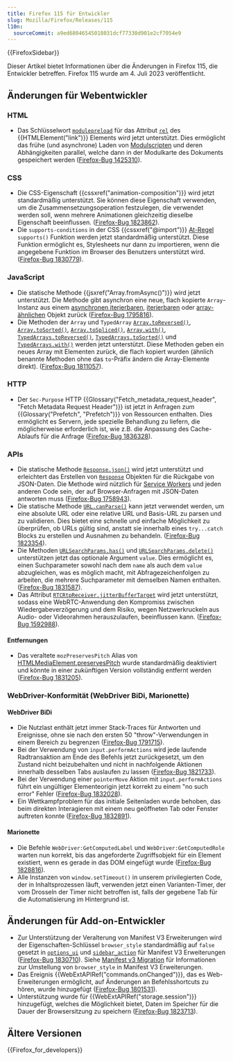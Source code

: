 ```yaml
---
title: Firefox 115 für Entwickler
slug: Mozilla/Firefox/Releases/115
l10n:
  sourceCommit: a9ed68046545018031dcf77330d901e2cf7054e9
---
```


{{FirefoxSidebar}}

Dieser Artikel bietet Informationen über die Änderungen in Firefox 115, die Entwickler betreffen. Firefox 115 wurde am 4. Juli 2023 veröffentlicht.

## Änderungen für Webentwickler

### HTML

- Das Schlüsselwort [`modulepreload`](/de/docs/Web/HTML/Attributes/rel/modulepreload) für das Attribut [`rel`](/de/docs/Web/HTML/Element/link#rel) des {{HTMLElement("link")}} Elements wird jetzt unterstützt.
  Dies ermöglicht das frühe (und asynchrone) Laden von [Modulscripten](/de/docs/Web/JavaScript/Guide/Modules) und deren Abhängigkeiten parallel, welche dann in der Modulkarte des Dokuments gespeichert werden ([Firefox-Bug 1425310](https://bugzil.la/1425310)).

### CSS

- Die CSS-Eigenschaft {{cssxref("animation-composition")}} wird jetzt standardmäßig unterstützt. Sie können diese Eigenschaft verwenden, um die Zusammensetzungsoperation festzulegen, die verwendet werden soll, wenn mehrere Animationen gleichzeitig dieselbe Eigenschaft beeinflussen. ([Firefox-Bug 1823862](https://bugzil.la/1823862)).
- Die `supports-conditions` in der CSS {{cssxref("@import")}} [At-Regel](/de/docs/Web/CSS/At-rule) `supports()` Funktion werden jetzt standardmäßig unterstützt. Diese Funktion ermöglicht es, Stylesheets nur dann zu importieren, wenn die angegebene Funktion im Browser des Benutzers unterstützt wird. ([Firefox-Bug 1830779](https://bugzil.la/1830779)).

### JavaScript

- Die statische Methode {{jsxref("Array.fromAsync()")}} wird jetzt unterstützt.
  Die Methode gibt asynchron eine neue, flach kopierte `Array`-Instanz aus einem [asynchronen iterierbaren](/de/docs/Web/JavaScript/Reference/Iteration_protocols#the_async_iterator_and_async_iterable_protocols), [iterierbaren](/de/docs/Web/JavaScript/Reference/Iteration_protocols#the_iterable_protocol) oder [array-ähnlichen](/de/docs/Web/JavaScript/Guide/Indexed_collections#working_with_array-like_objects) Objekt zurück ([Firefox-Bug 1795816](https://bugzil.la/1795816)).
- Die Methoden der `Array` und `TypedArray` [`Array.toReversed()`](/de/docs/Web/JavaScript/Reference/Global_Objects/Array/toReversed), [`Array.toSorted()`](/de/docs/Web/JavaScript/Reference/Global_Objects/Array/toSorted), [`Array.toSpliced()`](/de/docs/Web/JavaScript/Reference/Global_Objects/Array/toSpliced), [`Array.with()`](/de/docs/Web/JavaScript/Reference/Global_Objects/Array/with), [`TypedArrays.toReversed()`](/de/docs/Web/JavaScript/Reference/Global_Objects/TypedArray/toReversed), [`TypedArrays.toSorted()`](/de/docs/Web/JavaScript/Reference/Global_Objects/TypedArray/toSorted) und [`TypedArrays.with()`](/de/docs/Web/JavaScript/Reference/Global_Objects/TypedArray/with) werden jetzt unterstützt.
  Diese Methoden geben ein neues Array mit Elementen zurück, die flach kopiert wurden (ähnlich benannte Methoden ohne das `to`-Präfix ändern die Array-Elemente direkt).
  ([Firefox-Bug 1811057](https://bugzil.la/1811057)).

### HTTP

- Der `Sec-Purpose` HTTP {{Glossary("Fetch_metadata_request_header", "Fetch Metadata Request Header")}} ist jetzt in Anfragen zum {{Glossary("Prefetch", "Prefetch")}} von Ressourcen enthalten.
  Dies ermöglicht es Servern, jede spezielle Behandlung zu liefern, die möglicherweise erforderlich ist, wie z.B. die Anpassung des Cache-Ablaufs für die Anfrage ([Firefox-Bug 1836328](https://bugzil.la/1836328)).

### APIs

- Die statische Methode [`Response.json()`](/de/docs/Web/API/Response/json_static) wird jetzt unterstützt und erleichtert das Erstellen von [`Response`](/de/docs/Web/API/Response) Objekten für die Rückgabe von JSON-Daten.
  Die Methode wird nützlich für [Service Workers](/de/docs/Web/API/Service_Worker_API) und jeden anderen Code sein, der auf Browser-Anfragen mit JSON-Daten antworten muss ([Firefox-Bug 1758943](https://bugzil.la/1758943)).
- Die statische Methode [`URL.canParse()`](/de/docs/Web/API/URL/canParse_static) kann jetzt verwendet werden, um eine absolute URL oder eine relative URL und Basis-URL zu parsen und zu validieren.
  Dies bietet eine schnelle und einfache Möglichkeit zu überprüfen, ob URLs gültig sind, anstatt sie innerhalb eines `try...catch` Blocks zu erstellen und Ausnahmen zu behandeln.
  ([Firefox-Bug 1823354](https://bugzil.la/1823354)).
- Die Methoden [`URLSearchParams.has()`](/de/docs/Web/API/URLSearchParams/has) und [`URLSearchParams.delete()`](/de/docs/Web/API/URLSearchParams/delete) unterstützen jetzt das optionale Argument `value`.
  Dies ermöglicht es, einen Suchparameter sowohl nach dem `name` als auch dem `value` abzugleichen, was es möglich macht, mit Abfragezeichenfolgen zu arbeiten, die mehrere Suchparameter mit demselben Namen enthalten.
  ([Firefox-Bug 1831587](https://bugzil.la/1831587)).
- Das Attribut [`RTCRtpReceiver.jitterBufferTarget`](/de/docs/Web/API/RTCRtpReceiver/jitterBufferTarget) wird jetzt unterstützt, sodass eine WebRTC-Anwendung den Kompromiss zwischen Wiedergabeverzögerung und dem Risiko, wegen Netzwerkruckeln aus Audio- oder Videorahmen herauszulaufen, beeinflussen kann.
  ([Firefox-Bug 1592988](https://bugzil.la/1592988)).

#### Entfernungen

- Das veraltete `mozPreservesPitch` Alias von [HTMLMediaElement.preservesPitch](/de/docs/Web/API/HTMLMediaElement/preservesPitch) wurde standardmäßig deaktiviert und könnte in einer zukünftigen Version vollständig entfernt werden ([Firefox-Bug 1831205](https://bugzil.la/1831205)).

### WebDriver-Konformität (WebDriver BiDi, Marionette)

#### WebDriver BiDi

- Die Nutzlast enthält jetzt immer Stack-Traces für Antworten und Ereignisse, ohne sie nach den ersten 50 "throw"-Verwendungen in einem Bereich zu begrenzen ([Firefox-Bug 1791715](https://bugzil.la/1791715)).
- Bei der Verwendung von `input.performActions` wird jede laufende Radtransaktion am Ende des Befehls jetzt zurückgesetzt, um den Zustand nicht beizubehalten und nicht in nachfolgende Aktionen innerhalb desselben Tabs auslaufen zu lassen ([Firefox-Bug 1821733](https://bugzil.la/1821733)).
- Bei der Verwendung einer `pointerMove` Aktion mit `input.performActions` führt ein ungültiger Elementeorigin jetzt korrekt zu einem "no such error" Fehler ([Firefox-Bug 1832028](https://bugzil.la/1832028)).
- Ein Wettkampfproblem für das initiale Seitenladen wurde behoben, das beim direkten Interagieren mit einem neu geöffneten Tab oder Fenster auftreten konnte ([Firefox-Bug 1832891](https://bugzil.la/1832891)).

#### Marionette

- Die Befehle `WebDriver:GetComputedLabel` und `WebDriver:GetComputedRole` warten nun korrekt, bis das angeforderte Zugriffsobjekt für ein Element existiert, wenn es gerade in das DOM eingefügt wurde ([Firefox-Bug 1828816](https://bugzil.la/1828816)).
- Alle Instanzen von `window.setTimeout()` in unserem privilegierten Code, der in Inhaltsprozessen läuft, verwenden jetzt einen Varianten-Timer, der vom Drosseln der Timer nicht betroffen ist, falls der gegebene Tab für die Automatisierung im Hintergrund ist.

## Änderungen für Add-on-Entwickler

- Zur Unterstützung der Veralterung von Manifest V3 Erweiterungen wird der Eigenschaften-Schlüssel `browser_style` standardmäßig auf `false` gesetzt in [`options_ui`](/de/docs/Mozilla/Add-ons/WebExtensions/manifest.json/options_ui) und [`sidebar_action`](/de/docs/Mozilla/Add-ons/WebExtensions/manifest.json/sidebar_action) für Manifest V3 Erweiterungen ([Firefox-Bug 1830710](https://bugzil.la/1830710)). Siehe [Manifest v3 Migration](/de/docs/Mozilla/Add-ons/WebExtensions/user_interface/Browser_styles#manifest_v3_migration) für Informationen zur Umstellung von `browser_style` in Manifest V3 Erweiterungen.
- Das Ereignis {{WebExtAPIRef("commands.onChanged")}}, das es Web-Erweiterungen ermöglicht, auf Änderungen an Befehlsshortcuts zu hören, wurde hinzugefügt ([Firefox-Bug 1801531](https://bugzil.la/1801531)).
- Unterstützung wurde für {{WebExtAPIRef("storage.session")}} hinzugefügt, welches die Möglichkeit bietet, Daten im Speicher für die Dauer der Browsersitzung zu speichern ([Firefox-Bug 1823713](https://bugzil.la/1823713)).

## Ältere Versionen

{{Firefox_for_developers}}

